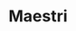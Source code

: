 ---
title: Maestri
type: sposa
layout: marca
marca: maestri
logo: /assets/img/abiti-cerimonia/thumb-maestri-group.jpg
---